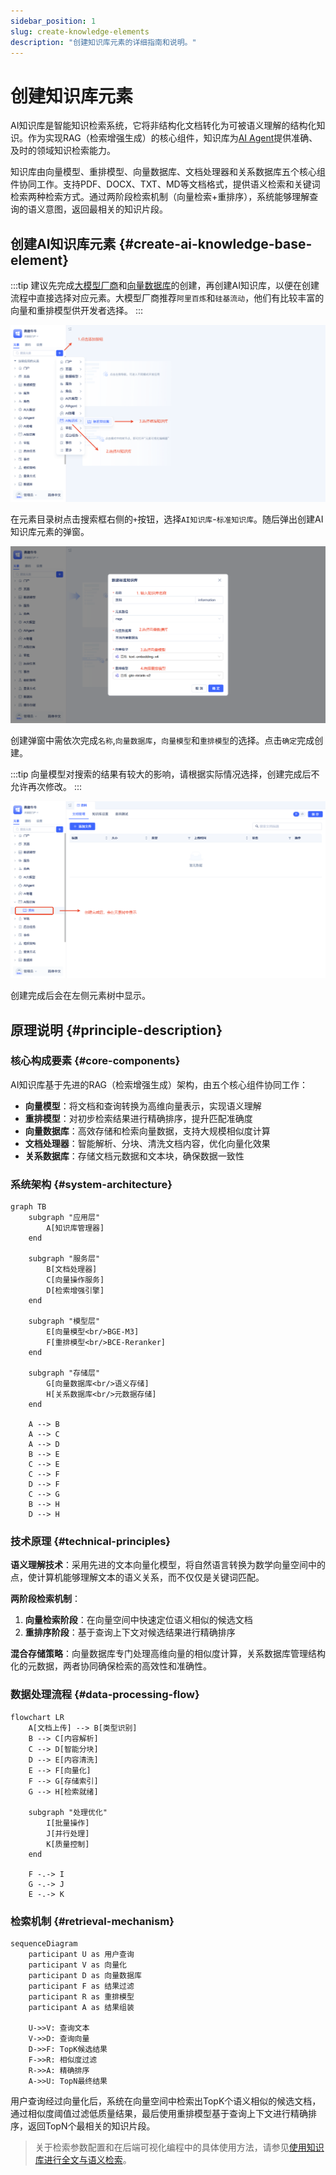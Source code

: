 ```yaml
---
sidebar_position: 1
slug: create-knowledge-elements
description: "创建知识库元素的详细指南和说明。"
---
```


# 创建知识库元素
AI知识库是智能知识检索系统，它将非结构化文档转化为可被语义理解的结构化知识。作为实现RAG（检索增强生成）的核心组件，知识库为[AI Agent](../ai-agent/agent-knowledge-base)提供准确、及时的领域知识检索能力。

知识库由向量模型、重排模型、向量数据库、文档处理器和关系数据库五个核心组件协同工作。支持PDF、DOCX、TXT、MD等文档格式，提供语义检索和关键词检索两种检索方式。通过两阶段检索机制（向量检索+重排序），系统能够理解查询的语义意图，返回最相关的知识片段。

## 创建AI知识库元素 {#create-ai-knowledge-base-element}
:::tip
建议先完成[大模型厂商](../ai-llm/create-ai-llm#creating-llm-vendor-elements)和[向量数据库](./vector-database-standalone-deployment)的创建，再创建AI知识库，以便在创建流程中直接选择对应元素。大模型厂商推荐`阿里百炼`和`硅基流动`，他们有比较丰富的向量和重排模型供开发者选择。
:::

![创建AI知识库元素](./img/create-ai-knowledge-base-element.png)

在元素目录树点击搜索框右侧的`+`按钮，选择`AI知识库`-`标准知识库`。随后弹出创建AI知识库元素的弹窗。

![创建弹窗](./img/create-popup.png)

创建弹窗中需依次完成`名称`,`向量数据库`，`向量模型`和`重排模型`的选择。点击`确定`完成创建。

:::tip
向量模型对搜索的结果有较大的影响，请根据实际情况选择，创建完成后不允许再次修改。
:::

![元素树中显示](./img/display-in-element-tree.png)

创建完成后会在左侧元素树中显示。

## 原理说明 {#principle-description}

### 核心构成要素 {#core-components}

AI知识库基于先进的RAG（检索增强生成）架构，由五个核心组件协同工作：

- **向量模型**：将文档和查询转换为高维向量表示，实现语义理解
- **重排模型**：对初步检索结果进行精确排序，提升匹配准确度
- **向量数据库**：高效存储和检索向量数据，支持大规模相似度计算
- **文档处理器**：智能解析、分块、清洗文档内容，优化向量化效果
- **关系数据库**：存储文档元数据和文本块，确保数据一致性

### 系统架构 {#system-architecture}

```mermaid
graph TB
    subgraph "应用层"
        A[知识库管理器]
    end

    subgraph "服务层"
        B[文档处理器]
        C[向量操作服务]
        D[检索增强引擎]
    end

    subgraph "模型层"
        E[向量模型<br/>BGE-M3]
        F[重排模型<br/>BCE-Reranker]
    end

    subgraph "存储层"
        G[向量数据库<br/>语义存储]
        H[关系数据库<br/>元数据存储]
    end

    A --> B
    A --> C
    A --> D
    B --> E
    C --> E
    C --> F
    D --> F
    C --> G
    B --> H
    D --> H
```

### 技术原理 {#technical-principles}

**语义理解技术**：采用先进的文本向量化模型，将自然语言转换为数学向量空间中的点，使计算机能够理解文本的语义关系，而不仅仅是关键词匹配。

**两阶段检索机制**：
1. **向量检索阶段**：在向量空间中快速定位语义相似的候选文档
2. **重排序阶段**：基于查询上下文对候选结果进行精确排序

**混合存储策略**：向量数据库专门处理高维向量的相似度计算，关系数据库管理结构化的元数据，两者协同确保检索的高效性和准确性。

### 数据处理流程 {#data-processing-flow}

```mermaid
flowchart LR
    A[文档上传] --> B[类型识别]
    B --> C[内容解析]
    C --> D[智能分块]
    D --> E[内容清洗]
    E --> F[向量化]
    F --> G[存储索引]
    G --> H[检索就绪]

    subgraph "处理优化"
        I[批量操作]
        J[并行处理]
        K[质量控制]
    end

    F -.-> I
    G -.-> J
    E -.-> K
```

### 检索机制 {#retrieval-mechanism}

```mermaid
sequenceDiagram
    participant U as 用户查询
    participant V as 向量化
    participant D as 向量数据库
    participant F as 结果过滤
    participant R as 重排模型
    participant A as 结果组装

    U->>V: 查询文本
    V->>D: 查询向量
    D->>F: TopK候选结果
    F->>R: 相似度过滤
    R->>A: 精确排序
    A->>U: TopN最终结果
```

用户查询经过向量化后，系统在向量空间中检索出TopK个语义相似的候选文档，通过相似度阈值过滤低质量结果，最后使用重排模型基于查询上下文进行精确排序，返回TopN个最相关的知识片段。

> 关于检索参数配置和在后端可视化编程中的具体使用方法，请参见[使用知识库进行全文与语义检索](./keyword-and-semantic-search)。
